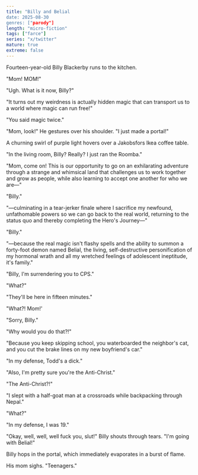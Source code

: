 ```yaml
---
title: "Billy and Belial
date: 2025-08-30
genres: ["parody"]
length: "micro-fiction"
tags: ["farce"]
series: "x/twitter"
mature: true
extreme: false
---
```

Fourteen-year-old Billy Blackerby runs to the kitchen.

"Mom! MOM!"

"Ugh. What is it now, Billy?"

"It turns out my weirdness is actually hidden magic that can transport us to a world where magic can run free!"

"You said magic twice."

"Mom, look!" He gestures over his shoulder. "I just made a portal!"

A churning swirl of purple light hovers over a Jakobsfors Ikea coffee table.

"In the living room, Billy? Really? I just ran the Roomba."

"Mom, come on! This is our opportunity to go on an exhilarating adventure through a strange and whimsical land that challenges us to work together and grow as people, while also learning to accept one another for who we are—"

"Billy."

"—culminating in a tear-jerker finale where I sacrifice my newfound, unfathomable powers so we can go back to the real world, returning to the status quo and thereby completing the Hero's Journey—"

"Billy."

"—because the real magic isn't flashy spells and the ability to summon a forty-foot demon named Belial, the living, self-destructive personification of my hormonal wrath and all my wretched feelings of adolescent ineptitude, it's family."

"Billy, I'm surrendering you to CPS."

"What?"

"They'll be here in fifteen minutes."

"What?! Mom!'

"Sorry, Billy."

 "Why would you do that?!"

"Because you keep skipping school, you waterboarded the neighbor's cat, and you cut the brake lines on my new boyfriend's car."

"In my defense, Todd's a dick."

"Also, I'm pretty sure you're the Anti-Christ."

"The Anti-Christ?!"

"I slept with a half-goat man at a crossroads while backpacking through Nepal."

"What?"

"In my defense, I was 19."

"Okay, well, well, well fuck you, slut!" Billy shouts through tears. "I'm going with Belial!"

Billy hops in the portal, which immediately evaporates in a burst of flame.

His mom sighs. "Teenagers."
